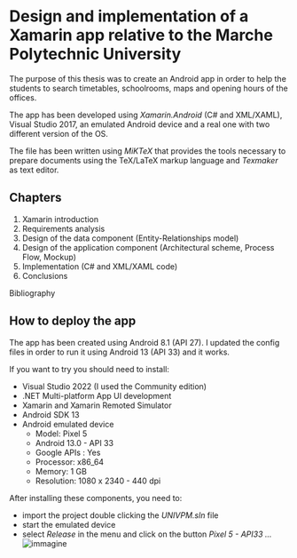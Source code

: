# Design and implementation of a Xamarin app relative to the Marche Polytechnic University

The purpose of this thesis was to create an Android app in order to help the students to search timetables, schoolrooms, maps and opening hours of the offices.

The app has been developed using *Xamarin.Android* (C# and XML/XAML), Visual Studio 2017, an emulated Android device and a real one with two different version of the OS. 

The file has been written using *MiKTeX* that provides the tools necessary to prepare documents using the TeX/LaTeX markup language and *Texmaker* as text editor.

## Chapters
1. Xamarin introduction
2. Requirements analysis
3. Design of the data component (Entity-Relationships model)
4. Design of the application component (Architectural scheme, Process Flow, Mockup)
5. Implementation (C# and XML/XAML code)
6. Conclusions

Bibliography

## How to deploy the app
The app has been created using Android 8.1 (API 27). I updated the config files in order to run it using Android 13 (API 33) and it works.

If you want to try you should need to install:
- Visual Studio 2022 (I used the Community edition)
- .NET Multi-platform App UI development 
- Xamarin and Xamarin Remoted Simulator
- Android SDK 13
- Android emulated device
  - Model: Pixel 5
  - Android 13.0 - API 33
  - Google APIs : Yes
  - Processor: x86_64
  - Memory: 1 GB
  - Resolution: 1080 x 2340 - 440 dpi

After installing these components, you need to:
- import the project double clicking the *UNIVPM.sln* file
- start the emulated device
- select *Release* in the menu and click on the button *Pixel 5 - API33 ...* ![immagine](https://user-images.githubusercontent.com/92432998/222914586-e6a53c40-7245-46d8-93d1-c7f8b25e2296.png)

